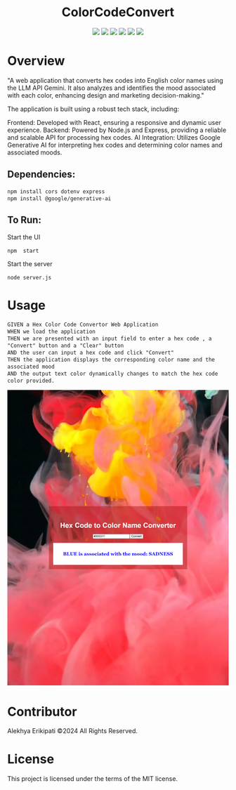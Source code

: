 <div align="center">

# ColorCodeConvert

<p align="center">
    <img src="https://img.shields.io/badge/-Node.js-339933?style=flat&logo=node.js&logoColor=white" />
    <img src="https://img.shields.io/badge/-Express.js-000000?style=flat&logo=express&logoColor=white" />
    <img src="https://img.shields.io/badge/-React-61DAFB?style=flat&logo=react&logoColor=white" />
    <img src="https://img.shields.io/badge/-Google%20Generative%20AI-4285F4?style=flat&logo=google&logoColor=white" />
    <img src="https://img.shields.io/badge/-Dotenv-ECD53F?style=flat&logo=dotenv&logoColor=black" />
    <img src="https://img.shields.io/badge/-CORS-00A98F?style=flat&logoColor=white" />
</p>

</div>

# Overview

"A web application that converts hex codes into English color names using the LLM API Gemini. It also analyzes and identifies the mood associated with each color, enhancing design and marketing decision-making."

The application is built using a robust tech stack, including:

Frontend: Developed with React, ensuring a responsive and dynamic user experience.
Backend: Powered by Node.js and Express, providing a reliable and scalable API for processing hex codes.
AI Integration: Utilizes Google Generative AI for interpreting hex codes and determining color names and associated moods.

## Dependencies:
```
npm install cors dotenv express 
npm install @google/generative-ai

```

## To Run:
Start the UI 
```
npm  start
```
Start the server 
```
node server.js
```

# Usage
```
GIVEN a Hex Color Code Convertor Web Application
WHEN we load the application
THEN we are presented with an input field to enter a hex code , a "Convert" button and a "Clear" button
AND the user can input a hex code and click "Convert"
THEN the application displays the corresponding color name and the associated mood
AND the output text color dynamically changes to match the hex code color provided.

```
![alt text](./client/public/media/apppic.png)

# Contributor

Alekhya Erikipati ©2024 All Rights Reserved.


# License

This project is licensed under the terms of the MIT license.
